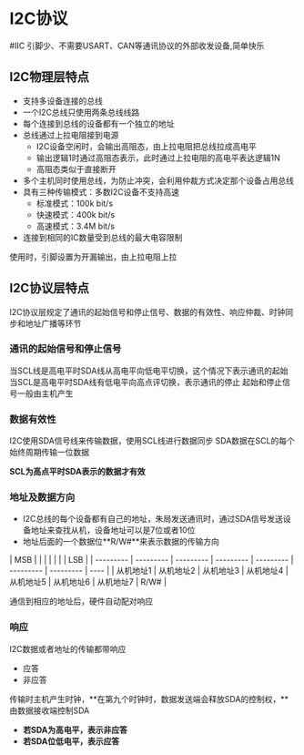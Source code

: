 # I2C协议
#IIC 
引脚少、不需要USART、CAN等通讯协议的外部收发设备,简单快乐

## I2C物理层特点
+ 支持多设备连接的总线
+ 一个I2C总线只使用两条总线线路
+ 每个连接到总线的设备都有一个独立的地址
+ 总线通过上拉电阻接到电源
  + I2C设备空闲时，会输出高阻态，由上拉电阻把总线拉成高电平
  + 输出逻辑1时通过高阻态表示，此时通过上拉电阻的高电平表达逻辑1N
  + 高阻态类似于直接断开
+ 多个主机同时使用总线，为防止冲突，会利用仲裁方式决定那个设备占用总线
+ 具有三种传输模式：多数I2C设备不支持高速
  + 标准模式：100k bit/s
  + 快速模式：400k bit/s
  + 高速模式：3.4M bit/s
+ 连接到相同的IC数量受到总线的最大电容限制

使用时，引脚设置为开漏输出，由上拉电阻上拉

## I2C协议层特点
I2C协议层规定了通讯的起始信号和停止信号、数据的有效性、响应仲裁、时钟同步和地址广播等环节


### 通讯的起始信号和停止信号

当SCL线是高电平时SDA线从高电平向低电平切换，这个情况下表示通讯的起始
当SCL是高电平时SDA线有低电平向高点评切换，表示通讯的停止
起始和停止信号一般由主机产生


### 数据有效性
I2C使用SDA信号线来传输数据，使用SCL线进行数据同步
SDA数据在SCL的每个始终周期传输一位数据


**SCL为高点平时SDA表示的数据才有效**


### 地址及数据方向

+ I2C总线的每个设备都有自己的地址，朱局发送通讯时，通过SDA信号发送设备地址来查找从机，设备地址可以是7位或者10位
+ 地址后面的一个数据位**R/W#**来表示数据的传输方向

 | MSB       |           |           |           |           |           |           | LSB  |
     | --------- | --------- | --------- | --------- | --------- | --------- | --------- | ---- |
     | 从机地址1 | 从机地址2 | 从机地址3 | 从机地址4 | 从机地址5 | 从机地址6 | 从机地址7 | R/W# |

通信到相应的地址后，硬件自动配对响应

### 响应
I2C数据或者地址的传输都带响应

   + 应答
   + 非应答

传输时主机产生时钟，**在第九个时钟时，数据发送端会释放SDA的控制权，**由数据接收端控制SDA

   + **若SDA为高电平，表示非应答**
   + **若SDA位低电平，表示应答**


